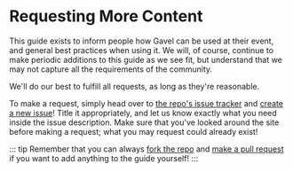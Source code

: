 # Requesting More Content

This guide exists to inform people how Gavel can be used at their event, and general best practices when using it. We will, of course, continue to make periodic additions to this guide as we see fit, but understand that we may not capture all the requirements of the community. 

We'll do our best to fulfill all requests, as long as they're reasonable.

To make a request, simply head over to [the repo's issue tracker](https://github.com/weareasterisk/gavel/issues) and [create a new issue](https://github.com/weareasterisk/gavel/issues/new)! Title it appropriately, and let us know exactly what you need inside the issue description. Make sure that you've looked around the site before making a request; what you may request could already exist!

::: tip
Remember that you can always [fork the repo](https://github.com/weareasterisk/gavel) and [make a pull request](https://github.com/weareasterisk/gavel/pulls) if you want to add anything to the guide yourself!
::: 
